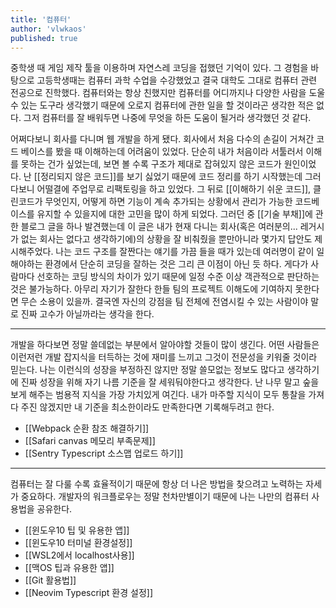 ```yaml
---
title: '컴퓨터'
author: 'vlwkaos'
published: true
---
```


중학생 때 게임 제작 툴을 이용하며 자연스레 코딩을 접했던 기억이 있다. 그 경험을 바탕으로 고등학생때는 컴퓨터 과학 수업을 수강했었고 결국 대학도 그대로 컴퓨터 관련 전공으로 진학했다. 컴퓨터와는 항상 친했지만 컴퓨터를 어디까지나 다양한 사람을 도울 수 있는 도구라 생각했기 때문에 오로지 컴퓨터에 관한 일을 할 것이라곤 생각한 적은 없다. 그저 컴퓨터를 잘 배워두면 나중에 무엇을 하든 도움이 될거라 생각했던 것 같다. 

어쩌다보니 회사를 다니며 웹 개발을 하게 됐다. 회사에서 처음 다수의 손길이 거쳐간 코드 베이스를 봤을 때 이해하는데 어려움이 있었다. 단순히 내가 처음이라 서툴러서 이해를 못하는 건가 싶었는데, 보면 볼 수록 구조가 제대로 잡혀있지 않은 코드가 원인이었다. 난 [[정리되지 않은 코드]]를 보기 싫었기 때문에 코드 정리를 하기 시작했는데 그러다보니 어떨결에 주업무로 리팩토링을 하고 있었다. 그 뒤로 [[이해하기 쉬운 코드]], 클린코드가 무엇인지, 어떻게 하면 기능이 계속 추가되는 상황에서 관리가 가능한 코드베이스를 유지할 수 있을지에 대한 고민을 많이 하게 되었다. 그러던 중 [[기술 부채]]에 관한 블로그 글을 하나 발견했는데 이 글은 내가 현재 다니는 회사(혹은 여러분의... 레거시가 없는 회사는 없다고 생각하기에)의 상황을 잘 비춰줬을 뿐만아니라 몇가지 답안도 제시해주었다. 나는 코드 구조를 잘짠다는 얘기를 가끔 들을 때가 있는데 여러명이 같이 일해야하는 환경에서 단순히 코딩을 잘하는 것은 그리 큰 이점이 아닌 듯 하다. 게다가 사람마다 선호하는 코딩 방식의 차이가 있기 때문에 일정 수준 이상 객관적으로 판단하는 것은 불가능하다. 아무리 자기가 잘한다 한들 팀의 프로젝트 이해도에 기여하지 못한다면 무슨 소용이 있을까. 결국엔 자신의 강점을 팀 전체에 전염시킬 수 있는 사람이야 말로 진짜 고수가 아닐까라는 생각을 한다. 

---

개발을 하다보면 정말 쓸데없는 부분에서 알아야할 것들이 많이 생긴다. 어떤 사람들은 이런저런 개발 잡지식을 터득하는 것에 재미를 느끼고 그것이 전문성을 키워줄 것이라 믿는다. 나는 이런식의 성장을 부정하진 않지만 정말 쓸모없는 정보도 많다고 생각하기에 진짜 성장을 위해 자기 나름 기준을 잘 세워둬야한다고 생각한다. 난 나무 말고 숲을 보게 해주는 범용적 지식을 가장 가치있게 여긴다. 내가 마주할 지식이 모두 통찰을 가져다 주진 않겠지만 내 기준을 최소한이라도 만족한다면 기록해두려고 한다.

- [[Webpack 순환 참조 해결하기]]
- [[Safari canvas 메모리 부족문제]]
- [[Sentry Typescript 소스맵 업로드 하기]]

---

컴퓨터는 잘 다룰 수록 효율적이기 때문에 항상 더 나은 방법을 찾으려고 노력하는 자세가 중요하다. 개발자의 워크플로우는 정말 천차만별이기 때문에 나는 나만의 컴퓨터 사용법을 공유한다.

- [[윈도우10 팁 및 유용한 앱]]
- [[윈도우10 터미널 환경설정]]
- [[WSL2에서 localhost사용]]
- [[맥OS 팁과 유용한 앱]]
- [[Git 활용법]]
- [[Neovim Typescript 환경 설정]]
